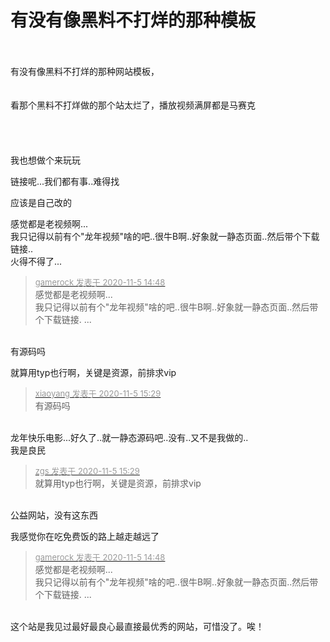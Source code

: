 # 有没有像黑料不打烊的那种模板


<br />
<br />
有没有像黑料不打烊的那种网站模板，<br />
<br />
<br />
看那个黑料不打烊做的那个站太烂了，播放视频满屏都是马赛克<br />
<br />
<br />
<br />
<br />
我也想做个来玩玩<img src="static/image/smiley/yct/008.gif" smilieid="39" border="0" alt="" /> 

链接呢...我们都有事..难得找

应该是自己改的 

<img src="static/image/smiley/default/sweat.gif" smilieid="10" border="0" alt="" />感觉都是老视频啊...<br />
我只记得以前有个&quot;龙年视频&quot;啥的吧..很牛B啊..好象就一静态页面..然后带个下载链接..<br />
火得不得了...

<div class="quote"><blockquote><font size="2"><a href="https://www.hostloc.com/forum.php?mod=redirect&amp;goto=findpost&amp;pid=9406664&amp;ptid=762791" target="_blank"><font color="#999999">gamerock 发表于 2020-11-5 14:48</font></a></font><br />
感觉都是老视频啊...<br />
我只记得以前有个&quot;龙年视频&quot;啥的吧..很牛B啊..好象就一静态页面..然后带个下载链接. ...</blockquote></div><br />
有源码吗<img src="static/image/smiley/yct/022.gif" smilieid="42" border="0" alt="" />

就算用typ也行啊，关键是资源，前排求vip

<div class="quote"><blockquote><font size="2"><a href="https://www.hostloc.com/forum.php?mod=redirect&amp;goto=findpost&amp;pid=9406894&amp;ptid=762791" target="_blank"><font color="#999999">xiaoyang 发表于 2020-11-5 15:29</font></a></font><br />
有源码吗</blockquote></div><br />
龙年快乐电影...好久了..就一静态源码吧..没有..又不是我做的..<br />
我是良民

<div class="quote"><blockquote><font size="2"><a href="https://www.hostloc.com/forum.php?mod=redirect&amp;goto=findpost&amp;pid=9406897&amp;ptid=762791" target="_blank"><font color="#999999">zgs 发表于 2020-11-5 15:29</font></a></font><br />
就算用typ也行啊，关键是资源，前排求vip</blockquote></div><br />
公益网站，没有这东西<img src="static/image/smiley/yct/010.gif" smilieid="41" border="0" alt="" />

<img src="static/image/smiley/default/sweat.gif" smilieid="10" border="0" alt="" />我感觉你在吃免费饭的路上越走越远了

<div class="quote"><blockquote><font size="2"><a href="https://www.hostloc.com/forum.php?mod=redirect&amp;goto=findpost&amp;pid=9406664&amp;ptid=762791" target="_blank"><font color="#999999">gamerock 发表于 2020-11-5 14:48</font></a></font><br />
感觉都是老视频啊...<br />
我只记得以前有个&quot;龙年视频&quot;啥的吧..很牛B啊..好象就一静态页面..然后带个下载链接. ...</blockquote></div><br />
这个站是我见过最好最良心最直接最优秀的网站，可惜没了。唉！
